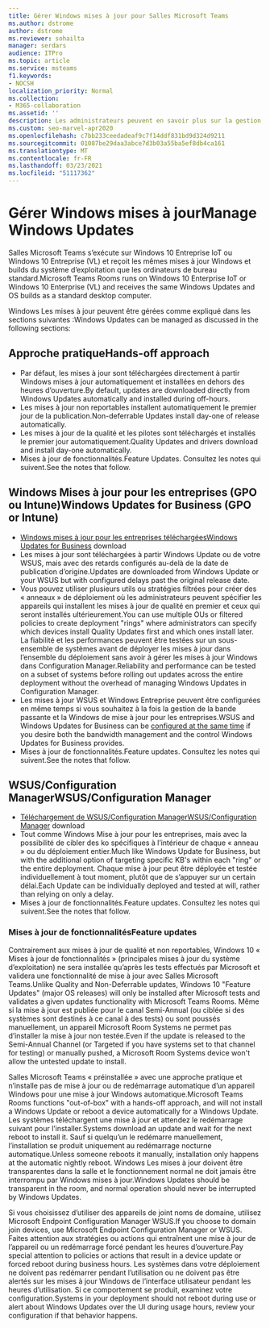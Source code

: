 ```yaml
---
title: Gérer Windows mises à jour pour Salles Microsoft Teams
ms.author: dstrome
author: dstrome
ms.reviewer: sohailta
manager: serdars
audience: ITPro
ms.topic: article
ms.service: msteams
f1.keywords:
- NOCSH
localization_priority: Normal
ms.collection:
- M365-collaboration
ms.assetid: ''
description: Les administrateurs peuvent en savoir plus sur la gestion des mises Windows jour et Windows mises à jour des fonctionnalités pour Salles Microsoft Teams.
ms.custom: seo-marvel-apr2020
ms.openlocfilehash: c7bb233ceedadeaf9c7f14ddf831bd9d324d9211
ms.sourcegitcommit: 01087be29daa3abce7d3b03a55ba5ef8db4ca161
ms.translationtype: MT
ms.contentlocale: fr-FR
ms.lasthandoff: 03/23/2021
ms.locfileid: "51117362"
---
```

# <a name="manage-windows-updates"></a><span data-ttu-id="b2ba8-103">Gérer Windows mises à jour</span><span class="sxs-lookup"><span data-stu-id="b2ba8-103">Manage Windows Updates</span></span>

<span data-ttu-id="b2ba8-104">Salles Microsoft Teams s’exécute sur Windows 10 Entreprise IoT ou Windows 10 Entreprise (VL) et reçoit les mêmes mises à jour Windows et builds du système d’exploitation que les ordinateurs de bureau standard.</span><span class="sxs-lookup"><span data-stu-id="b2ba8-104">Microsoft Teams Rooms runs on Windows 10 Enterprise IoT or Windows 10 Enterprise (VL) and receives the same Windows Updates and OS builds as a standard desktop computer.</span></span>

<span data-ttu-id="b2ba8-105">Windows Les mises à jour peuvent être gérées comme expliqué dans les sections suivantes :</span><span class="sxs-lookup"><span data-stu-id="b2ba8-105">Windows Updates can be managed as discussed in the following sections:</span></span>

## <a name="hands-off-approach"></a><span data-ttu-id="b2ba8-106">Approche pratique</span><span class="sxs-lookup"><span data-stu-id="b2ba8-106">Hands-off approach</span></span> 

- <span data-ttu-id="b2ba8-107">Par défaut, les mises à jour sont téléchargées directement à partir Windows mises à jour automatiquement et installées en dehors des heures d’ouverture.</span><span class="sxs-lookup"><span data-stu-id="b2ba8-107">By default, updates are downloaded directly from Windows Updates automatically and installed during off-hours.</span></span>
- <span data-ttu-id="b2ba8-108">Les mises à jour non reportables installent automatiquement le premier jour de la publication.</span><span class="sxs-lookup"><span data-stu-id="b2ba8-108">Non-deferrable Updates install day-one of release automatically.</span></span>
- <span data-ttu-id="b2ba8-109">Les mises à jour de la qualité et les pilotes sont téléchargés et installés le premier jour automatiquement.</span><span class="sxs-lookup"><span data-stu-id="b2ba8-109">Quality Updates and drivers download and install day-one automatically.</span></span>
- <span data-ttu-id="b2ba8-110">Mises à jour de fonctionnalités.</span><span class="sxs-lookup"><span data-stu-id="b2ba8-110">Feature Updates.</span></span> <span data-ttu-id="b2ba8-111">Consultez les notes qui suivent.</span><span class="sxs-lookup"><span data-stu-id="b2ba8-111">See the notes that follow.</span></span>

## <a name="windows-updates-for-business-gpo-or-intune"></a><span data-ttu-id="b2ba8-112">Windows Mises à jour pour les entreprises (GPO ou Intune)</span><span class="sxs-lookup"><span data-stu-id="b2ba8-112">Windows Updates for Business (GPO or Intune)</span></span>  

- <span data-ttu-id="b2ba8-113">[Windows mises à jour pour les entreprises téléchargées](/windows/deployment/update/waas-manage-updates-wufb)</span><span class="sxs-lookup"><span data-stu-id="b2ba8-113">[Windows Updates for Business](/windows/deployment/update/waas-manage-updates-wufb) download</span></span>
- <span data-ttu-id="b2ba8-114">Les mises à jour sont téléchargées à partir Windows Update ou de votre WSUS, mais avec des retards configurés au-delà de la date de publication d’origine.</span><span class="sxs-lookup"><span data-stu-id="b2ba8-114">Updates are downloaded from Windows Update or your WSUS but with configured delays past the original release date.</span></span>
- <span data-ttu-id="b2ba8-115">Vous pouvez utiliser plusieurs utils ou stratégies filtrées pour créer des « anneaux » de déploiement où les administrateurs peuvent spécifier les appareils qui installent les mises à jour de qualité en premier et ceux qui seront installés ultérieurement.</span><span class="sxs-lookup"><span data-stu-id="b2ba8-115">You can use multiple OUs or filtered policies to create deployment "rings" where administrators can specify which devices install Quality Updates first and which ones install later.</span></span> <span data-ttu-id="b2ba8-116">La fiabilité et les performances peuvent être testées sur un sous-ensemble de systèmes avant de déployer les mises à jour dans l’ensemble du déploiement sans avoir à gérer les mises à jour Windows dans Configuration Manager.</span><span class="sxs-lookup"><span data-stu-id="b2ba8-116">Reliability and performance can be tested on a subset of systems before rolling out updates across the entire deployment without the overhead of managing Windows Updates in Configuration Manager.</span></span>
- <span data-ttu-id="b2ba8-117">Les mises à jour WSUS et [](/windows/deployment/update/waas-integrate-wufb) Windows Entreprise peuvent être configurées en même temps si vous souhaitez à la fois la gestion de la bande passante et la Windows de mise à jour pour les entreprises.</span><span class="sxs-lookup"><span data-stu-id="b2ba8-117">WSUS and Windows Updates for Business can be [configured at the same time](/windows/deployment/update/waas-integrate-wufb) if you desire both the bandwidth management and the control Windows Updates for Business provides.</span></span>
- <span data-ttu-id="b2ba8-118">Mises à jour de fonctionnalités.</span><span class="sxs-lookup"><span data-stu-id="b2ba8-118">Feature updates.</span></span> <span data-ttu-id="b2ba8-119">Consultez les notes qui suivent.</span><span class="sxs-lookup"><span data-stu-id="b2ba8-119">See the notes that follow.</span></span>

## <a name="wsusconfiguration-manager"></a><span data-ttu-id="b2ba8-120">WSUS/Configuration Manager</span><span class="sxs-lookup"><span data-stu-id="b2ba8-120">WSUS/Configuration Manager</span></span>

- <span data-ttu-id="b2ba8-121">[Téléchargement de WSUS/Configuration Manager](/windows/deployment/update/waas-manage-updates-configuration-manager)</span><span class="sxs-lookup"><span data-stu-id="b2ba8-121">[WSUS/Configuration Manager](/windows/deployment/update/waas-manage-updates-configuration-manager) download</span></span>
- <span data-ttu-id="b2ba8-122">Tout comme Windows Mise à jour pour les entreprises, mais avec la possibilité de cibler des ko spécifiques à l’intérieur de chaque « anneau » ou du déploiement entier.</span><span class="sxs-lookup"><span data-stu-id="b2ba8-122">Much like Windows Update for Business, but with the additional option of targeting specific KB's within each "ring" or the entire deployment.</span></span> <span data-ttu-id="b2ba8-123">Chaque mise à jour peut être déployée et testée individuellement à tout moment, plutôt que de s’appuyer sur un certain délai.</span><span class="sxs-lookup"><span data-stu-id="b2ba8-123">Each Update can be individually deployed and tested at will, rather than relying on only a delay.</span></span>
- <span data-ttu-id="b2ba8-124">Mises à jour de fonctionnalités.</span><span class="sxs-lookup"><span data-stu-id="b2ba8-124">Feature updates.</span></span> <span data-ttu-id="b2ba8-125">Consultez les notes qui suivent.</span><span class="sxs-lookup"><span data-stu-id="b2ba8-125">See the notes that follow.</span></span>

### <a name="feature-updates"></a><span data-ttu-id="b2ba8-126">Mises à jour de fonctionnalités</span><span class="sxs-lookup"><span data-stu-id="b2ba8-126">Feature updates</span></span>

<span data-ttu-id="b2ba8-127">Contrairement aux mises à jour de qualité et non reportables, Windows 10 « Mises à jour de fonctionnalités » (principales mises à jour du système d’exploitation) ne sera installée qu’après les tests effectués par Microsoft et validera une fonctionnalité de mise à jour avec Salles Microsoft Teams.</span><span class="sxs-lookup"><span data-stu-id="b2ba8-127">Unlike Quality and Non-Deferrable updates, Windows 10 "Feature Updates" (major OS releases) will only be installed after Microsoft tests and validates a given updates functionality with Microsoft Teams Rooms.</span></span> <span data-ttu-id="b2ba8-128">Même si la mise à jour est publiée pour le canal Semi-Annual (ou ciblée si des systèmes sont destinés à ce canal à des tests) ou sont poussés manuellement, un appareil Microsoft Room Systems ne permet pas d’installer la mise à jour non testée.</span><span class="sxs-lookup"><span data-stu-id="b2ba8-128">Even if the update is released to the Semi-Annual Channel (or Targeted if you have systems set to that channel for testing) or manually pushed, a Microsoft Room Systems device won't allow the untested update to install.</span></span>

<span data-ttu-id="b2ba8-129">Salles Microsoft Teams « préinstallée » avec une approche pratique et n’installe pas de mise à jour ou de redémarrage automatique d’un appareil Windows pour une mise à jour Windows automatique.</span><span class="sxs-lookup"><span data-stu-id="b2ba8-129">Microsoft Teams Rooms functions "out-of-box" with a hands-off approach, and will not install a Windows Update or reboot a device automatically for a Windows Update.</span></span> <span data-ttu-id="b2ba8-130">Les systèmes téléchargent une mise à jour et attendez le redémarrage suivant pour l’installer.</span><span class="sxs-lookup"><span data-stu-id="b2ba8-130">Systems download an update and wait for the next reboot to install it.</span></span> <span data-ttu-id="b2ba8-131">Sauf si quelqu’un le redémarre manuellement, l’installation se produit uniquement au redémarrage nocturne automatique.</span><span class="sxs-lookup"><span data-stu-id="b2ba8-131">Unless someone reboots it manually, installation only happens at the automatic nightly reboot.</span></span> <span data-ttu-id="b2ba8-132">Windows Les mises à jour doivent être transparentes dans la salle et le fonctionnement normal ne doit jamais être interrompu par Windows mises à jour.</span><span class="sxs-lookup"><span data-stu-id="b2ba8-132">Windows Updates should be transparent in the room, and normal operation should never be interrupted by Windows Updates.</span></span>

<span data-ttu-id="b2ba8-133">Si vous choisissez d’utiliser des appareils de joint noms de domaine, utilisez Microsoft Endpoint Configuration Manager WSUS.</span><span class="sxs-lookup"><span data-stu-id="b2ba8-133">If you choose to domain join devices, use Microsoft Endpoint Configuration Manager or WSUS.</span></span> <span data-ttu-id="b2ba8-134">Faites attention aux stratégies ou actions qui entraînent une mise à jour de l’appareil ou un redémarrage forcé pendant les heures d’ouverture.</span><span class="sxs-lookup"><span data-stu-id="b2ba8-134">Pay special attention to policies or actions that result in a device update or forced reboot during business hours.</span></span> <span data-ttu-id="b2ba8-135">Les systèmes dans votre déploiement ne doivent pas redémarrer pendant l’utilisation ou ne doivent pas être alertés sur les mises à jour Windows de l’interface utilisateur pendant les heures d’utilisation. Si ce comportement se produit, examinez votre configuration.</span><span class="sxs-lookup"><span data-stu-id="b2ba8-135">Systems in your deployment should not reboot during use or alert about Windows Updates over the UI during usage hours, review your configuration if that behavior happens.</span></span>